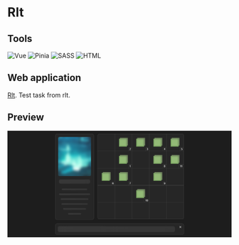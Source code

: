 # Rlt

## Tools

![Vue](https://img.shields.io/badge/-Vue-000?style=for-the-badge&logo=Vuedotjs&logoColor=41B782)
![Pinia](https://img.shields.io/badge/-Pinia-000?style=for-the-badge&logo=pinia&logoColor=19BBBA)
![SASS](https://img.shields.io/badge/-Axios-000?style=for-the-badge&logo=sass&logoColor=CE639A)
![HTML](https://img.shields.io/badge/-HTML-000?style=for-the-badge&logo=html5&logoColor=EC652C)

## Web application

[Rlt](https://rlt-six.vercel.app). Test task from rlt.

## Preview

[![Layout](https://github.com/ManucherKM/rlt/blob/main/preview/home.png?raw=true)](https://rlt-six.vercel.app)

